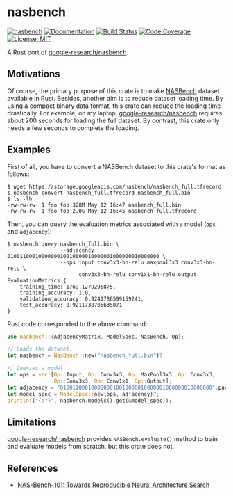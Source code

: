 nasbench
=========

[![nasbench](https://img.shields.io/crates/v/nasbench.svg)](https://crates.io/crates/nasbench)
[![Documentation](https://docs.rs/nasbench/badge.svg)](https://docs.rs/nasbench)
[![Build Status](https://travis-ci.org/sile/nasbench-rs.svg?branch=master)](https://travis-ci.org/sile/nasbench-rs)
[![Code Coverage](https://codecov.io/gh/sile/nasbench-rs/branch/master/graph/badge.svg)](https://codecov.io/gh/sile/nasbench/branch-rs/master)
[![License: MIT](https://img.shields.io/badge/license-MIT-blue.svg)](LICENSE)

A Rust port of [google-research/nasbench][NASBench].

[NASBench]: https://github.com/google-research/nasbench

Motivations
-----------

Of course, the primary purpose of this crate is to make [NASBench] dataset available in Rust.
Besides, another aim is to reduce dataset loading time.
By using a compact binary data format, this crate can reduce the loading time drastically.
For example, on my laptop, [google-research/nasbench][NASBench] requires about 200 seconds
for loading the full dataset. By contrast, this crate only needs a few seconds to complete the loading.

Examples
--------

First of all, you have to convert a NASBench dataset to this crate's format as follows:
```console
$ wget https://storage.googleapis.com/nasbench/nasbench_full.tfrecord
$ nasbench convert nasbench_full.tfrecord nasbench_full.bin
$ ls -lh
-rw-rw-rw- 1 foo foo 328M May 12 16:47 nasbench_full.bin
-rw-rw-rw- 1 foo foo 2.0G May 12 16:45 nasbench_full.tfrecord
```

Then, you can query the evaluation metrics associated with a model (`ops` and `adjacency`):
```console
$ nasbench query nasbench_full.bin \
                 --adjacency 0100110001000000010010000010000001000000010000000 \
                 --ops input conv3x3-bn-relu maxpool3x3 conv3x3-bn-relu \
                       conv3x3-bn-relu conv1x1-bn-relu output
EvaluationMetrics {
    training_time: 1769.1279296875,
    training_accuracy: 1.0,
    validation_accuracy: 0.9241786599159241,
    test_accuracy: 0.9211738705635071
}
```

Rust code corresponded to the above command:
```rust
use nasbench::{AdjacencyMatrix, ModelSpec, NasBench, Op};

// Loads the dataset.
let nasbench = NasBench::new("nasbench_full.bin")?;

// Queries a model.
let ops = vec![Op::Input, Op::Conv3x3, Op::MaxPool3x3, Op::Conv3x3,
               Op::Conv3x3, Op::Conv1x1, Op::Output];
let adjacency = "0100110001000000010010000010000001000000010000000".parse()?;
let model_spec = ModelSpec::new(ops, adjacency)?;
println!("{:?}", nasbench.models().get(&model_spec));
```

Limitations
------------

[google-research/nasbench][NASBench] provides `NASBench.evaluate()` method to train and evaluate
models from scratch, but this crate does not.

References
----------

- [NAS-Bench-101: Towards Reproducible Neural Architecture Search](https://arxiv.org/abs/1902.09635)

